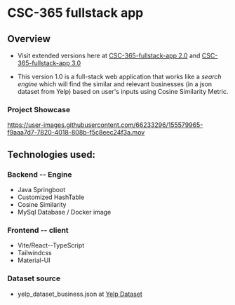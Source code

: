 # CSC-365 fullstack app

## Overview

- Visit extended versions here at [CSC-365-fullstack-app 2.0](https://github.com/lgad31vn/CSC-365-fullstack-app-II) and [CSC-365-fullstack-app 3.0](https://github.com/lgad31vn/CSC-365-fullstack-app-III)

- This version 1.0 is a full-stack web application that works like a _search engine_ which will find the similar and relevant businesses (in a json dataset from Yelp) based on user's inputs using Cosine Similarity Metric.

### Project Showcase

https://user-images.githubusercontent.com/66233296/155579965-f9aaa7d7-7820-4018-808b-f5c8eec24f3a.mov

## Technologies used:

### Backend -- Engine

- Java Springboot
- Customized HashTable
- Cosine Similarity
- MySql Database / Docker image

### Frontend -- client

- Vite/React--TypeScript
- Tailwindcss
- Material-UI

### Dataset source

- yelp_dataset_business.json at [Yelp Dataset](https://www.yelp.com/dataset)
